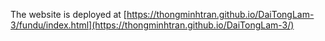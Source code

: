 The website is deployed at [https://thongminhtran.github.io/DaiTongLam-3/fundu/index.html](https://thongminhtran.github.io/DaiTongLam-3/)
